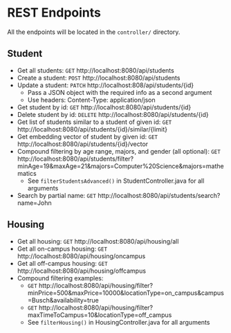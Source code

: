 # REST Endpoints

All the endpoints will be located in the ```controller/``` directory.

## Student

- Get all students: ```GET``` http://localhost:8080/api/students
- Create a student: ```POST``` http://localhost:8080/api/students
- Update a student: ```PATCH``` http://localhost:808/api/students/{id}
    - Pass a JSON object with the required info as a second argument
    - Use headers: Content-Type: application/json
- Get student by id: ```GET``` http://localhost:8080/api/students/{id}
- Delete student by id: ```DELETE``` http://localhost:8080/api/students/{id}
- Get list of students similar to a student of given id: ```GET``` http://localhost:8080/api/students/{id}/similar/{limit}
- Get embedding vector of student by given id: ```GET``` http://localhost:8080/api/students/{id}/vector
- Compound filtering by age range, majors, and gender (all optional): ```GET``` http://localhost:8080/api/students/filter?minAge=19&maxAge=21&majors=Computer%20Science&majors=mathematics
    - See ```filterStudentsAdvanced()``` in StudentController.java for all arguments  
- Search by partial name: ```GET``` http://localhost:8080/api/students/search?name=John

## Housing

- Get all housing: ```GET``` http://localhost:8080/api/housing/all
- Get all on-campus housing: ```GET``` http://localhost:8080/api/housing/oncampus
- Get all off-campus housing: ```GET``` http://localhost:8080/api/housing/offcampus
- Compound filtering examples:
    - ```GET``` http://localhost:8080/api/housing/filter?minPrice=500&maxPrice=10000&locationType=on_campus&campus=Busch&availability=true
    - ```GET``` http://localhost:8080/api/housing/filter?maxTimeToCampus=10&locationType=off_campus
    - See ```filterHousing()``` in HousingController.java for all arguments
